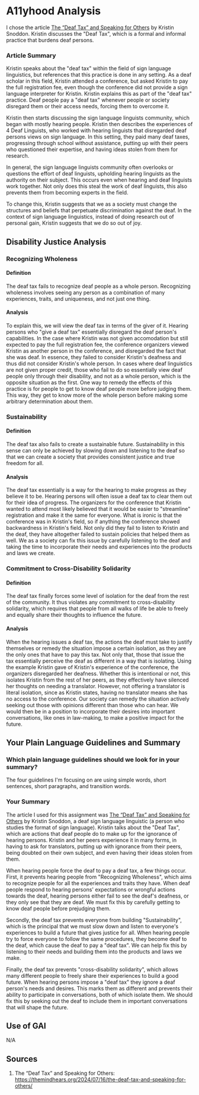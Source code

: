 A11yhood Analysis
=================

I chose the article [The “Deaf Tax” and Speaking for Others](https://themindhears.org/2024/07/16/the-deaf-tax-and-speaking-for-others/) by Kristin Snoddon. Kristin discusses the "Deaf Tax", which is a formal and informal practice that burdens deaf persons.

### Article Summary

Kristin speaks about the "deaf tax" within the field of sign language linguistics, but references that this practice is done in any setting. As a deaf scholar in this field, Kristin attended a conference, but asked Kristin to pay the full registration fee, even though the conference did not provide a sign language interpreter for Kristin. Kristin explains this as part of the "deaf tax" practice. Deaf people pay a "deaf tax" whenever people or society disregard them or their access needs, forcing them to overcome it.

Kristin then starts discussing the sign language linguists community, which began with mostly hearing people. Kristin then describes the experiences of 4 Deaf Linguists, who worked with hearing linguists that disregarded deaf persons views on sign language. In this setting, they paid many deaf taxes, progressing through school without assistance, putting up with their peers who questioned their expertise, and having ideas stolen from them for research.

In general, the sign language linguists community often overlooks or questions the effort of deaf linguists, upholding hearing linguists as the authority on their subject. This occurs even when hearing and deaf linguists work together. Not only does this steal the work of deaf linguists, this also prevents them from becoming experts in the field.

To change this, Kristin suggests that we as a society must change the structures and beliefs that perpetuate discrimination against the deaf. In the context of sign language linguistics, instead of doing research out of personal gain, Kristin suggests that we do so out of joy.

## Disability Justice Analysis

### Recognizing Wholeness

#### Definition

The deaf tax fails to recognize deaf people as a whole person. Recognizing wholeness involves seeing any person as a combination of many experiences, traits, and uniqueness, and not just one thing.

#### Analysis

To explain this, we will view the deaf tax in terms of the giver of it. Hearing persons who "give a deaf tax" essentially disregard the deaf person's capabilities. In the case where Kristin was not given accomodation but still expected to pay the full registration fee, the conference organizers viewed Kristin as another person in the conference, and disregarded the fact that she was deaf. In essence, they failed to consider Kristin's deafness and thus did not consider Kristin's whole person. In cases where deaf linguistics are not given proper credit, those who fail to do so essentially view deaf people only through their disability, and not as a whole person, which is the opposite situation as the first. One way to remedy the effects of this practice is for people to get to know deaf people more before judging them. This way, they get to know more of the whole person before making some arbitrary determination about them.

### Sustainability

#### Definition
The deaf tax also fails to create a sustainable future. Sustainability in this sense can only be achieved by slowing down and listening to the deaf so that we can create a society that provides consistent justice and true freedom for all.

#### Analysis
The deaf tax essentially is a way for the hearing to make progress as they believe it to be. Hearing persons will often issue a deaf tax to clear them out for their idea of progress. The organizers for the conference that Kristin wanted to attend most likely believed that it would be easier to "streamline" registration and make it the same for everyone. What is ironic is that the conference was in Kristin's field, so if anything the conference showed backwardness in Kristin's field. Not only did they fail to listen to Kristin and the deaf, they have altogether failed to sustain policies that helped them as well. We as a society can fix this issue by carefully listening to the deaf and taking the time to incorporate their needs and experiences into the products and laws we create.

### Commitment to Cross-Disability Solidarity

#### Definition
The deaf tax finally forces some level of isolation for the deaf from the rest of the community. It thus violates any commitment to cross-disability solidarity, which requires that people from all walks of life be able to freely and equally share their thoughts to influence the future.

#### Analysis
When the hearing issues a deaf tax, the actions the deaf must take to justify themselves or remedy the situation impose a certain isolation, as they are the only ones that have to pay this tax. Not only that, those that issue the tax essentially perceive the deaf as different in a way that is isolating. Using the example Kristin gave of Kristin's experience of the conference, the organizers disregarded her deafness. Whether this is intentional or not, this isolates Kristin from the rest of her peers, as they effectively have silenced her thoughts on needing a translator. However, not offering a translator is literal isolation, since as Kristin states, having no translator means she has no access to the conference. Our society can remedy the situation actively seeking out those with opinions different than those who can hear. We would then be in a position to incorporate their desires into important conversations, like ones in law-making, to make a positive impact for the future.

## Your Plain Language Guidelines and Summary

### Which plain language guidelines should we look for in your summary?
The four guidelines I'm focusing on are using simple words, short sentences, short paragraphs, and transition words.

### Your Summary

The article I used for this assignment was [The “Deaf Tax” and Speaking for Others](https://themindhears.org/2024/07/16/the-deaf-tax-and-speaking-for-others/) by Kristin Snoddon, a deaf sign language linguistic (a person who studies the format of sign language). Kristin talks about the "Deaf Tax", which are actions that deaf people do to make up for the ignorance of hearing persons. Kristin and her peers experience it in many forms, in having to ask for translators, putting up with ignorance from their peers, being doubted on their own subject, and even having their ideas stolen from them.

When hearing people force the deaf to pay a deaf tax, a few things occur. First, it prevents hearing people from "Recognizing Wholeness", which aims to recognize people for all the experiences and traits they have. When deaf people respond to hearing persons' expectations or wrongful actions towards the deaf, hearing persons either fail to see the deaf's deafness, or they only see that they are deaf. We must fix this by carefully getting to know deaf people before prejudging them.

Secondly, the deaf tax prevents everyone from building "Sustainability", which is the principal that we must slow down and listen to everyone's experiences to build a future that gives justice for all. When hearing people try to force everyone to follow the same procedures, they become deaf to the deaf, which cause the deaf to pay a "deaf tax". We can help fix this by listening to their needs and building them into the products and laws we make.

Finally, the deaf tax prevents "cross-disability solidarity", which allows many different people to freely share their experiences to build a good future. When hearing persons impose a "deaf tax" they ignore a deaf person's needs and desires. This marks them as different and prevents their ability to participate in conversations, both of which isolate them. We should fix this by seeking out the deaf to include them in important conversations that will shape the future.

## Use of GAI
N/A

## Sources
1. The “Deaf Tax” and Speaking for Others: https://themindhears.org/2024/07/16/the-deaf-tax-and-speaking-for-others/